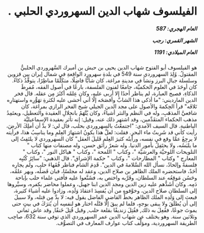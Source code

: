 <h1 dir="rtl">الفيلسوف شهاب الدين السهروردي الحلبي .</h1>

<h5 dir="rtl">العام الهجري:  587

الشهر القمري: رجب

العام الميلادي: 1191</h5>

<p dir="rtl">هو الفيلسوف أبو الفتوح شهاب الدين يحيى بن حبش بن أميرك السَّهروردي الحلبيُّ المقتولُ. وُلِدَ السهروردي سنة 549 في بلدةِ سهرورد الواقعةِ في شمال إيران بين قزوين وسلسلة جبالِ البرز ونشأ في مدينةِ مراغة، كان شابًّا فاضِلًا، متكَلِّمًا مناظِرًا، يتوقَّدُ ذكاءً. كان أوحَدَ في العلوم الحكميَّة، جامعًا لفنون الفلسفة، بارعًا في أصول الفقه، مُفرِطَ الذكاءِ، فصيح العبارة، لم يناظر أحدًا إلا أربى عليه، وكان عِلمُه أكثَرَ مِن عقله. قال فخر الدين المارديني: "ما أذكى هذا الشابَّ وأفصَحَه إلَّا أني أخشى عليه لكثرةِ تهَوُّرِه واستهتارِه تَلافَه" قرأ الحِكمةَ والأصول على مجد الدين الجيلي شيخ الفخر الرازي بمراغة، كان شافعيَّ المذهَبِ، وله في النظم والنثر أشياءُ، وكان يُتَّهَمُ بانحلالِ العقيدة والتعطيل، ويعتَمِدُ مذهب الحكماء المتقَدِّمين، وقد اشتهر ذلك عنه، وقيل: إنه تأثر بعقيدة الإسماعيليَّة الباطنية. قال السيف الآمدي: "اجتمعْتُ بالسهروردي بحلب، قال لي: لا بدَّ أن أملِكَ الأرضَ، رأيت كأني قد شَرِبتُ ماء البحرِ. فقلت: لعلَّ هذا يكونُ اشتهارَ العِلمِ وما يناسِبُ هذا، فرأيته لا يرجِعُ عمَّا وقع في نفسه، ورأيتُه كثيرَ العِلمِ قَليلَ العقل" كان السهروردي لا يلتَفِتُ إلى ما يلبَسُه، ولا يحتَفِلُ بأمور الدنيا. وله شعرٌ رائق حسن، وله مصنفات منها كتاب " التلويحات اللوحيَّة والعرشيَّة "، وكتاب " اللمحة "، وكتاب " هياكل النور "، وكتاب " المعارج " وكتاب " المطارحات "، وكتاب " حكمة الإشراق". قال الذهبي: "سائِرُ كُتُبِه فلسفةٌ وإلحادٌ، نسأل الله السَّلامةَ في الدين". قَدِمَ الشام فناظر فُقَهاءَ حلب، ولم يجارِه أحَدٌ، فاستحضره الملك الظاهر بن صلاح الدين، وعقد له مجلسًا، فبان فَضلُه، وبهر علمُه، وحَسُن مَوقِعُه عند السلطان، وقَرَّبه واختص به، فشَنَّعوا عليه فأفتى علماء حلب بإباحة دَمِه. وكان أشَدُّهم عليه زين الدين ومجد الدين ابنا جهبل، وعملوا محاضر بكفره، وسيَّروها إلى السلطان صلاح الدين، وخوَّفوه من أن يُفسِدَ اعتقادَ وَلَدِه، وزادوا عليه أشياءَ كثيرة، فبعث إلى وَلَدِه الملك الظاهر بخطِّ القاضي الفاضل يقول فيه: لا بدَّ مِن قتله، ولا سبيلَ إلى أن يُطلَقَ ولا يبقى بوجهٍ، فلما لم يبقَ إلَّا قتْلَه اختار هو لنفسِه أن يُترَكَ في بيتٍ حتى يموتَ جوعًا، ففُعِلَ به ذلك, فقُتِلَ زنديقًا بقلعة حلب, وقيل قُتِلَ خَنقًا, وقد عاش ثماني وثلاثين سنة. وهو يختلف عن شهاب الدين عمر السهروردي الذي توفي سنة 632، صاحِب الطريقة السهروردية، ومؤلِّف كتاب عوارف المعارف في التصوُّف.</p></br>
